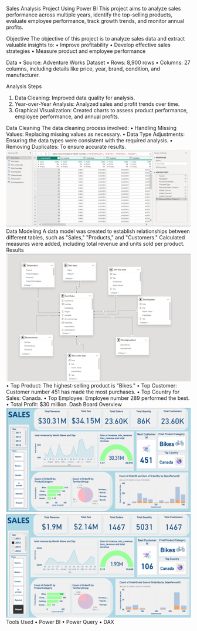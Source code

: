 Sales Analysis Project Using Power BI
This project aims to analyze sales performance across multiple years, identify the top-selling products, evaluate employee performance, track growth trends, and monitor annual profits.

Objective
The objective of this project is to analyze sales data and extract valuable insights to:
•	Improve profitability
•	Develop effective sales strategies
•	Measure product and employee performance

Data
•	Source: Adventure Works Dataset
•	Rows: 8,900 rows
•	Columns: 27 columns, including details like price, year, brand, condition, and manufacturer.

Analysis Steps
1.	Data Cleaning: Improved data quality for analysis.
2.	Year-over-Year Analysis: Analyzed sales and profit trends over time.
3.	Graphical Visualization: Created charts to assess product performance, employee performance, and annual profits.

Data Cleaning
The data cleaning process involved:
•	Handling Missing Values: Replacing missing values as necessary.
•	Data Type Adjustments: Ensuring the data types were consistent with the required analysis.
•	Removing Duplicates: To ensure accurate results.
![(https://github.com/Shazem-hany/Sales-Project/blob/main/Screenshot%202024-11-14%20001039.png)](https://github.com/Shazem-hany/Sales-Project/blob/main/Screenshot%202024-11-14%20001039.png)
Data Modeling
A data model was created to establish relationships between different tables, such as "Sales," "Products," and "Customers." Calculated measures were added, including total revenue and units sold per product.
Results
![file:///C:/Users/COMPU%20EL7ATEM/Documents/Power%20BI%20Desktop/Sales%20Project/Screenshot%202024-11-14%20001252.png](https://github.com/Shazem-hany/Sales-Project/blob/main/Screenshot%202024-11-14%20001252.png)
•	Top Product: The highest-selling product is "Bikes."
•	Top Customer: Customer number 451 has made the most purchases.
•	Top Country for Sales: Canada.
•	Top Employee: Employee number 289 performed the best.
•	Total Profit: $30 million.
Dash Board Overview
![file:///C:/Users/COMPU%20EL7ATEM/Documents/Power%20BI%20Desktop/Sales%20Project/Screenshot%202024-11-14%20001359.png](https://github.com/Shazem-hany/Sales-Project/blob/main/Screenshot%202024-11-14%20001359.png)
![file:///C:/Users/COMPU%20EL7ATEM/Documents/Power%20BI%20Desktop/Sales%20Project/Screenshot%202024-11-14%20001459.png](https://github.com/Shazem-hany/Sales-Project/blob/main/Screenshot%202024-11-14%20001459.png)
Tools Used
•	Power BI
•	Power Query
•	DAX

